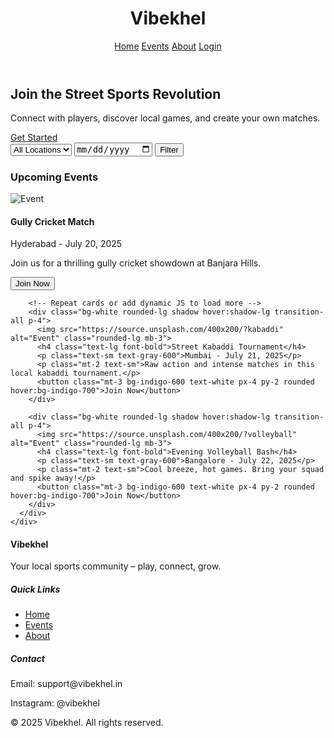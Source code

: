 <!DOCTYPE html>
<html lang="en">
<head>
  <meta charset="UTF-8" />
  <meta name="viewport" content="width=device-width, initial-scale=1.0"/>
  <title>Vibekhel - Street Sports Community</title>
  <script src="https://cdn.tailwindcss.com"></script>
  <link href="https://fonts.googleapis.com/css2?family=Inter:wght@400;600;800&display=swap" rel="stylesheet"/>
  <style>
    body {
      font-family: 'Inter', sans-serif;
    }
  </style>
</head>
<body class="bg-gray-100 text-gray-800">

  <!-- Header -->
  <header class="bg-white shadow-md sticky top-0 z-50">
    <div class="max-w-7xl mx-auto px-4 py-4 flex justify-between items-center">
      <h1 class="text-2xl font-bold text-indigo-600">Vibekhel</h1>
      <nav class="space-x-4">
        <a href="#" class="text-gray-600 hover:text-indigo-600">Home</a>
        <a href="#" class="text-gray-600 hover:text-indigo-600">Events</a>
        <a href="#" class="text-gray-600 hover:text-indigo-600">About</a>
        <a href="#" class="bg-indigo-600 text-white px-4 py-2 rounded-lg hover:bg-indigo-700">Login</a>
      </nav>
    </div>
  </header>

  <!-- Hero Section -->
  <section class="bg-gradient-to-r from-indigo-600 to-blue-500 text-white py-20">
    <div class="max-w-7xl mx-auto px-4 text-center">
      <h2 class="text-4xl font-extrabold mb-4">Join the Street Sports Revolution</h2>
      <p class="text-lg mb-6">Connect with players, discover local games, and create your own matches.</p>
      <a href="#" class="bg-white text-indigo-700 font-semibold px-6 py-3 rounded-full shadow hover:bg-gray-100">Get Started</a>
    </div>
  </section>

  <!-- Filter Bar -->
  <div class="bg-white shadow-md py-4">
    <div class="max-w-7xl mx-auto px-4 flex flex-col md:flex-row gap-4 justify-between">
      <select class="w-full md:w-1/3 border border-gray-300 rounded px-3 py-2">
        <option value="">All Locations</option>
        <option value="hyderabad">Hyderabad</option>
        <option value="mumbai">Mumbai</option>
        <option value="bangalore">Bangalore</option>
      </select>
      <input type="date" class="w-full md:w-1/3 border border-gray-300 rounded px-3 py-2" />
      <button class="w-full md:w-auto bg-indigo-600 text-white px-6 py-2 rounded hover:bg-indigo-700">Filter</button>
    </div>
  </div>

  <!-- Events Grid -->
  <section class="py-10">
    <div class="max-w-7xl mx-auto px-4">
      <h3 class="text-2xl font-semibold mb-6">Upcoming Events</h3>
      <div class="grid grid-cols-1 sm:grid-cols-2 lg:grid-cols-3 gap-6">
        <!-- Event Card -->
        <div class="bg-white rounded-lg shadow hover:shadow-lg transition-all p-4">
          <img src="https://source.unsplash.com/400x200/?cricket" alt="Event" class="rounded-lg mb-3">
          <h4 class="text-lg font-bold">Gully Cricket Match</h4>
          <p class="text-sm text-gray-600">Hyderabad - July 20, 2025</p>
          <p class="mt-2 text-sm">Join us for a thrilling gully cricket showdown at Banjara Hills.</p>
          <button class="mt-3 bg-indigo-600 text-white px-4 py-2 rounded hover:bg-indigo-700">Join Now</button>
        </div>

        <!-- Repeat cards or add dynamic JS to load more -->
        <div class="bg-white rounded-lg shadow hover:shadow-lg transition-all p-4">
          <img src="https://source.unsplash.com/400x200/?kabaddi" alt="Event" class="rounded-lg mb-3">
          <h4 class="text-lg font-bold">Street Kabaddi Tournament</h4>
          <p class="text-sm text-gray-600">Mumbai - July 21, 2025</p>
          <p class="mt-2 text-sm">Raw action and intense matches in this local kabaddi tournament.</p>
          <button class="mt-3 bg-indigo-600 text-white px-4 py-2 rounded hover:bg-indigo-700">Join Now</button>
        </div>

        <div class="bg-white rounded-lg shadow hover:shadow-lg transition-all p-4">
          <img src="https://source.unsplash.com/400x200/?volleyball" alt="Event" class="rounded-lg mb-3">
          <h4 class="text-lg font-bold">Evening Volleyball Bash</h4>
          <p class="text-sm text-gray-600">Bangalore - July 22, 2025</p>
          <p class="mt-2 text-sm">Cool breeze, hot games. Bring your squad and spike away!</p>
          <button class="mt-3 bg-indigo-600 text-white px-4 py-2 rounded hover:bg-indigo-700">Join Now</button>
        </div>
      </div>
    </div>
  </section>

  <!-- Footer -->
  <footer class="bg-gray-900 text-white py-10">
    <div class="max-w-7xl mx-auto px-4 grid grid-cols-1 md:grid-cols-3 gap-6">
      <div>
        <h4 class="text-xl font-bold mb-2">Vibekhel</h4>
        <p>Your local sports community – play, connect, grow.</p>
      </div>
      <div>
        <h5 class="font-semibold mb-2">Quick Links</h5>
        <ul class="space-y-1">
          <li><a href="#" class="hover:underline">Home</a></li>
          <li><a href="#" class="hover:underline">Events</a></li>
          <li><a href="#" class="hover:underline">About</a></li>
        </ul>
      </div>
      <div>
        <h5 class="font-semibold mb-2">Contact</h5>
        <p>Email: support@vibekhel.in</p>
        <p>Instagram: @vibekhel</p>
      </div>
    </div>
    <div class="text-center mt-6 text-sm text-gray-400">
      © 2025 Vibekhel. All rights reserved.
    </div>
  </footer>
</body>
</html>
